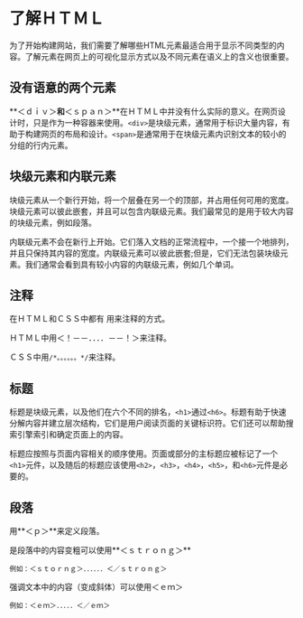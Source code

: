 # 了解ＨＴＭＬ

为了开始构建网站，我们需要了解哪些HTML元素最适合用于显示不同类型的内容。了解元素在网页上的可视化显示方式以及不同元素在语义上的含义也很重要。

## 没有语意的两个元素

**＜ｄｉｖ＞**和**＜ｓｐａｎ＞**在ＨＴＭＬ中并没有什么实际的意义。在网页设计时，只是作为一种容器来使用。`<div>`是块级元素，通常用于标识大量内容，有助于构建网页的布局和设计。`<span>`是通常用于在块级元素内识别文本的较小的分组的行内元素。

## 块级元素和内联元素

块级元素从一个新行开始，将一个层叠在另一个的顶部，并占用任何可用的宽度。块级元素可以彼此嵌套，并且可以包含内联级元素。我们最常见的是用于较大内容的块级元素，例如段落。

内联级元素不会在新行上开始。它们落入文档的正常流程中，一个接一个地排列，并且只保持其内容的宽度。内联级元素可以彼此嵌套;但是，它们无法包装块级元素。我们通常会看到具有较小内容的内联级元素，例如几个单词。

## 注释

在ＨＴＭＬ和ＣＳＳ中都有 用来注释的方式。

ＨＴＭＬ中用＜！－－．．．．－－！＞来注释。

ＣＳＳ中用`/*。。。。。。*/`来注释。

## 标题

标题是块级元素，以及他们在六个不同的排名，`<h1>`通过`<h6>`。标题有助于快速分解内容并建立层次结构，它们是用户阅读页面的关键标识符。它们还可以帮助搜索引擎索引和确定页面上的内容。

标题应按照与页面内容相关的顺序使用。页面或部分的主标题应被标记了一个`<h1>`元件，以及随后的标题应该使用`<h2>`，`<h3>`，`<h4>`，`<h5>`，和`<h6>`元件是必要的。

## 段落

用**＜ｐ＞**来定义段落。

是段落中的内容变粗可以使用**＜ｓｔｒｏｎｇ＞**

```
例如：＜ｓｔｏｒｎｇ＞．．．．．．＜／ｓｔｒｏｎｇ＞
```

强调文本中的内容（变成斜体）可以使用＜ｅｍ＞

```
例如：＜ｅｍ＞．．．．．＜／ｅｍ＞
```



